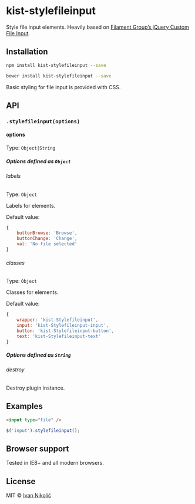 # kist-stylefileinput

Style file input elements. Heavily based on [Filament Group’s jQuery Custom File Input](https://github.com/filamentgroup/jQuery-Custom-File-Input).

## Installation

```sh
npm install kist-stylefileinput --save

bower install kist-stylefileinput --save
```

Basic styling for file input is provided with CSS.

## API

### `.stylefileinput(options)`

#### options

Type: `Object|String`

##### Options defined as `Object`

###### labels

Type: `Object`

Labels for elements.

Default value:

```js
{
	buttonBrowse: 'Browse',
	buttonChange: 'Change',
	val: 'No file selected'
}
```

###### classes

Type: `Object`

Classes for elements.

Default value:

```js
{
	wrapper: 'kist-Stylefileinput',
	input: 'kist-Stylefileinput-input',
	button: 'kist-Stylefileinput-button',
	text: 'kist-Stylefileinput-text'
}
```

##### Options defined as `String`

###### destroy

Destroy plugin instance.

## Examples

```html
<input type="file" />
```

```js
$('input').stylefileinput();
```

## Browser support

Tested in IE8+ and all modern browsers.

## License

MIT © [Ivan Nikolić](http://ivannikolic.com)
